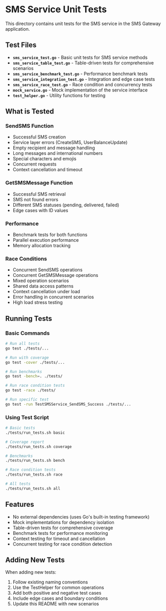 # SMS Service Unit Tests

This directory contains unit tests for the SMS service in the SMS Gateway application.

## Test Files

- **`sms_service_test.go`** - Basic unit tests for SMS service methods
- **`sms_service_table_test.go`** - Table-driven tests for comprehensive scenarios
- **`sms_service_benchmark_test.go`** - Performance benchmark tests
- **`sms_service_integration_test.go`** - Integration and edge case tests
- **`sms_service_race_test.go`** - Race condition and concurrency tests
- **`mock_service.go`** - Mock implementation of the service interface
- **`test_helper.go`** - Utility functions for testing

## What is Tested

### SendSMS Function
- Successful SMS creation
- Service layer errors (CreateSMS, UserBalanceUpdate)
- Empty recipient and message handling
- Long messages and international numbers
- Special characters and emojis
- Concurrent requests
- Context cancellation and timeout

### GetSMSMessage Function
- Successful SMS retrieval
- SMS not found errors
- Different SMS statuses (pending, delivered, failed)
- Edge cases with ID values

### Performance
- Benchmark tests for both functions
- Parallel execution performance
- Memory allocation tracking

### Race Conditions
- Concurrent SendSMS operations
- Concurrent GetSMSMessage operations
- Mixed operation scenarios
- Shared data access patterns
- Context cancellation under load
- Error handling in concurrent scenarios
- High load stress testing

## Running Tests

### Basic Commands
```bash
# Run all tests
go test ./tests/...

# Run with coverage
go test -cover ./tests/...

# Run benchmarks
go test -bench=. ./tests/

# Run race condition tests
go test -race ./tests/

# Run specific test
go test -run TestSMSService_SendSMS_Success ./tests/...
```

### Using Test Script
```bash
# Basic tests
./tests/run_tests.sh basic

# Coverage report
./tests/run_tests.sh coverage

# Benchmarks
./tests/run_tests.sh bench

# Race condition tests
./tests/run_tests.sh race

# All tests
./tests/run_tests.sh all
```

## Features

- No external dependencies (uses Go's built-in testing framework)
- Mock implementations for dependency isolation
- Table-driven tests for comprehensive coverage
- Benchmark tests for performance monitoring
- Context testing for timeout and cancellation
- Concurrent testing for race condition detection

## Adding New Tests

When adding new tests:
1. Follow existing naming conventions
2. Use the TestHelper for common operations
3. Add both positive and negative test cases
4. Include edge cases and boundary conditions
5. Update this README with new scenarios
